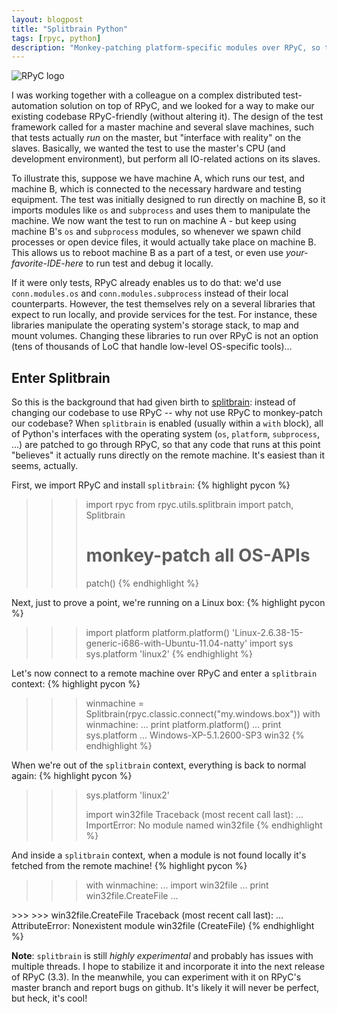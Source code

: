 ```yaml
---
layout: blogpost
title: "Splitbrain Python"
tags: [rpyc, python]
description: "Monkey-patching platform-specific modules over RPyC, so that code can temporarily run on remote"
---
```


<img src="http://rpyc.sourceforge.net/_static/rpyc3-logo-medium.png" title="RPyC logo" class="blog-post-image" />

I was working together with a colleague on a complex distributed test-automation solution on top 
of RPyC, and we looked for a way to make our existing codebase RPyC-friendly (without altering it).
The design of the test framework called for a master machine and several slave machines, such that 
tests actually *run* on the master, but "interface with reality" on the slaves. Basically, we
wanted the test to use the master's CPU (and development environment), but perform all IO-related 
actions on its slaves.

To illustrate this, suppose we have machine A, which runs our test, and machine B, which is 
connected to the necessary hardware and testing equipment. The test was initially designed to run 
directly on machine B, so it imports modules like ``os`` and ``subprocess`` and uses them to
manipulate the machine. We now want the test to run on machine A - but keep using machine B's
``os`` and ``subprocess`` modules, so whenever we spawn child processes or open device files, 
it would actually take place on machine B. This allows us to reboot machine B as a part of a 
test, or even use *your-favorite-IDE-here* to run test and debug it locally.

If it were only tests, RPyC already enables us to do that: we'd use ``conn.modules.os`` and
``conn.modules.subprocess`` instead of their local counterparts. However, the test themselves
rely on a several libraries that expect to run locally, and provide services for the test. For 
instance, these libraries manipulate the operating system's storage stack, to map and mount
volumes. Changing these libraries to run over RPyC is not an option (tens of thousands of LoC
that handle low-level OS-specific tools)... 

## Enter Splitbrain ##

So this is the background that had given birth to 
[splitbrain](https://github.com/tomerfiliba/rpyc/blob/master/rpyc/utils/splitbrain.py): instead
of changing our codebase to use RPyC -- why not use RPyC to monkey-patch our codebase? When
``splitbrain`` is enabled (usually within a ``with`` block), all of Python's interfaces with the
operating system (``os``, ``platform``, ``subprocess``, ...) are patched to go through RPyC, so 
that any code that runs at this point "believes" it actually runs directly on the remote machine.
It's easiest than it seems, actually.

First, we import RPyC and install ``splitbrain``:
{% highlight pycon %}
>>> import rpyc
>>> from rpyc.utils.splitbrain import patch, Splitbrain
>>>
>>> # monkey-patch all OS-APIs
>>> patch()
{% endhighlight %}

Next, just to prove a point, we're running on a Linux box:
{% highlight pycon %}
>>> import platform
>>> platform.platform()
'Linux-2.6.38-15-generic-i686-with-Ubuntu-11.04-natty'
>>> import sys
>>> sys.platform
'linux2'
{% endhighlight %}

Let's now connect to a remote machine over RPyC and enter a  ``splitbrain`` context:
{% highlight pycon %}
>>> winmachine = Splitbrain(rpyc.classic.connect("my.windows.box"))
>>> with winmachine:
...     print platform.platform()
...     print sys.platform
... 
Windows-XP-5.1.2600-SP3
win32
{% endhighlight %}

When we're out of the ``splitbrain`` context, everything is back to normal again:
{% highlight pycon %}
>>> sys.platform
'linux2'
>>>
>>> import win32file
Traceback (most recent call last):
  ...
ImportError: No module named win32file
{% endhighlight %}

And inside a ``splitbrain`` context, when a module is not found locally it's fetched from the
remote machine!
{% highlight pycon %}
>>> with winmachine:
...     import win32file
...     print win32file.CreateFile
... 
<built-in function CreateFile>
>>> 
>>> win32file.CreateFile
Traceback (most recent call last):
  ...
AttributeError: Nonexistent module win32file (CreateFile)
{% endhighlight %}

**Note**: ``splitbrain`` is still *highly experimental* and probably has issues with multiple threads. 
I hope to stabilize it and incorporate it into the next release of RPyC (3.3). In the meanwhile,
you can experiment with it on RPyC's master branch and report bugs on github. It's likely it will 
never be perfect, but heck, it's cool!



